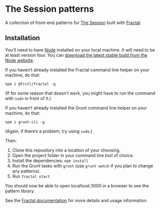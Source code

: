 # The Session patterns

A collection of front-end patterns for [The Session](https://thesession.org/) built with [Fractal](https://github.com/frctl/fractal/).

## Installation

You’ll need to have [Node](https://nodejs.org/) installed on your local machine. It will need to be at least version four. You can [download the latest stable build from the Node website](https://nodejs.org/).

If you haven’t already installed the Fractal command line helper on your machine, do that:

```shell
npm i @frctl/fractal -g
```

(If for some reason that doesn’t work, you might have to run the command with `sudo` in front of it.)

If you haven’t already installed the Grunt command line helper on your machine, do that:

```shell
npm i grunt-cli -g
```
(Again, if there’s a problem, try using `sudo`.)

Then:

1. Clone this repository into a location of your choosing.
2. Open the project folder in your command line tool of choice.
3. Install the dependencies: `npm install`
4. Run the Grunt tasks with `grunt` (use `grunt watch` if you plan to change any patterns).
5. Run `fractal start`

You should now be able to open localhost:3000 in a browser to see the pattern library.

See the [Fractal documentation](https://github.com/frctl/fractal/tree/master/docs) for more details and usage information.
